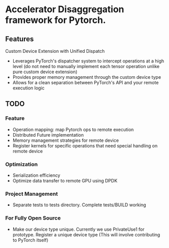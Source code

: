 # Accelerator Disaggregation framework for Pytorch.

## Features
Custom Device Extension with Unified Dispatch
- Leverages PyTorch's dispatcher system to intercept operations at a high level (do not need to manually implement each tensor operation unlike pure custom device extension)
- Provides proper memory management through the custom device type
- Allows for a clean separation between PyTorch's API and your remote execution logic

## TODO
### Feature
- Operation mapping: map Pytorch ops to remote execution
- Distributed Future implementation
- Memory management strategies for remote device
- Register kernels for specific operations that need special handling on remote device

### Optimization
- Serialization efficiency
- Optimize data transfer to remote GPU using DPDK

### Project Management
- Separate tests to tests directory. Complete tests/BUILD working

### For Fully Open Source
- Make our device type unique. Currently we use PrivateUse1 for prototype. Register a unique device type (This will involve contributing to PyTorch itself)
